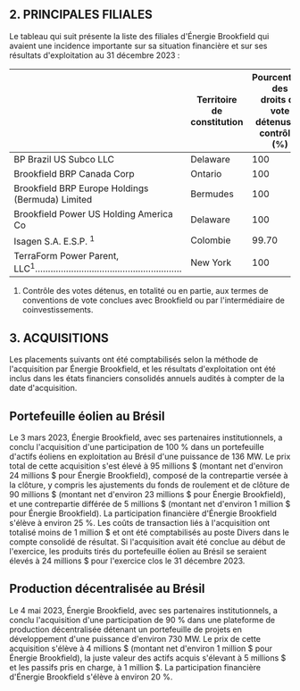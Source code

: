 ## 2. PRINCIPALES FILIALES

Le tableau qui suit présente la liste des filiales d'Énergie Brookfield qui avaient une incidence importante sur sa situation financière et sur ses résultats d'exploitation au 31 décembre 2023 :

|                                                                                                                                                          | Territoire de<br>constitution | Pourcentage des<br>droits de vote<br>détenus ou<br>contrôlés (%) |
|----------------------------------------------------------------------------------------------------------------------------------------------------------|-------------------------------|------------------------------------------------------------------|
| BP Brazil US Subco LLC                                                                                                                                   | Delaware                      | 100                                                              |
| Brookfield BRP Canada Corp                                                                                                                               | Ontario                       | 100                                                              |
| Brookfield BRP Europe Holdings (Bermuda) Limited                                                                                                         | Bermudes                      | 100                                                              |
| Brookfield Power US Holding America Co                                                                                                                   | Delaware                      | 100                                                              |
| Isagen S.A. E.S.P. <sup>1</sup>                                                                                                                          | Colombie                      | 99.70                                                            |
| $\text{TerraForm Power Parent, LLC}^1 \dots \dots \dots \dots \dots \dots \dots \dots \dots \dots \dots \dots \dots \dots \dots \dots \dots \dots \dots$ | New York                      | 100                                                              |

1) Contrôle des votes détenus, en totalité ou en partie, aux termes de conventions de vote conclues avec Brookfield ou par l'intermédiaire de coinvestissements.

## 3. ACQUISITIONS

Les placements suivants ont été comptabilisés selon la méthode de l'acquisition par Énergie Brookfield, et les résultats d'exploitation ont été inclus dans les états financiers consolidés annuels audités à compter de la date d'acquisition.

## Portefeuille éolien au Brésil

Le 3 mars 2023, Énergie Brookfield, avec ses partenaires institutionnels, a conclu l'acquisition d'une participation de 100 % dans un portefeuille d'actifs éoliens en exploitation au Brésil d'une puissance de 136 MW. Le prix total de cette acquisition s'est élevé à 95 millions \$ (montant net d'environ 24 millions \$ pour Énergie Brookfield), composé de la contrepartie versée à la clôture, y compris les ajustements du fonds de roulement et de clôture de 90 millions \$ (montant net d'environ 23 millions \$ pour Énergie Brookfield), et une contrepartie différée de 5 millions \$ (montant net d'environ 1 million \$ pour Énergie Brookfield). La participation financière d'Énergie Brookfield s'élève à environ 25 %. Les coûts de transaction liés à l'acquisition ont totalisé moins de 1 million \$ et ont été comptabilisés au poste Divers dans le compte consolidé de résultat. Si l'acquisition avait été conclue au début de l'exercice, les produits tirés du portefeuille éolien au Brésil se seraient élevés à 24 millions \$ pour l'exercice clos le 31 décembre 2023.

## Production décentralisée au Brésil

Le 4 mai 2023, Énergie Brookfield, avec ses partenaires institutionnels, a conclu l'acquisition d'une participation de 90 % dans une plateforme de production décentralisée détenant un portefeuille de projets en développement d'une puissance d'environ 730 MW. Le prix de cette acquisition s'élève à 4 millions \$ (montant net d'environ 1 million \$ pour Énergie Brookfield), la juste valeur des actifs acquis s'élevant à 5 millions \$ et les passifs pris en charge, à 1 million \$. La participation financière d'Énergie Brookfield s'élève à environ 20 %.